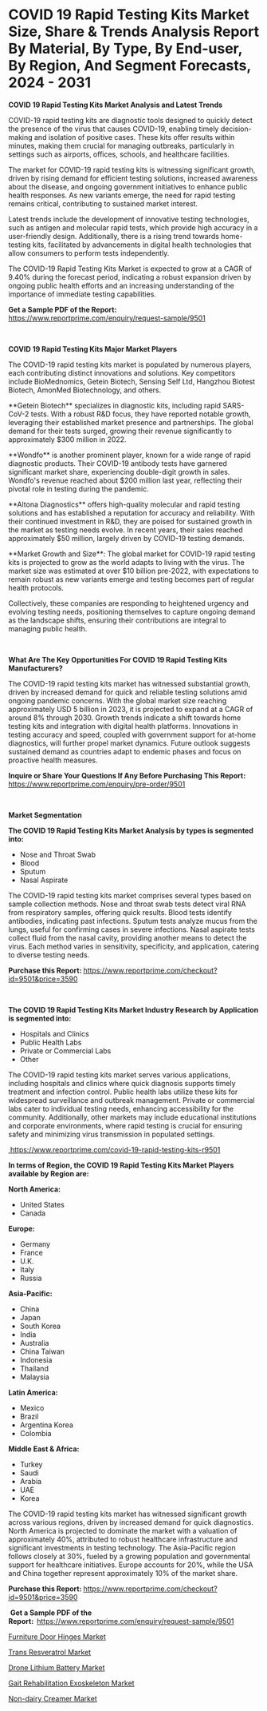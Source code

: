 <p><h1>COVID 19 Rapid Testing Kits Market Size, Share & Trends Analysis Report By Material, By Type, By End-user, By Region, And Segment Forecasts, 2024 - 2031</h1></p><p><strong>COVID 19 Rapid Testing Kits Market Analysis and Latest Trends</strong></p>
<p><p>COVID-19 rapid testing kits are diagnostic tools designed to quickly detect the presence of the virus that causes COVID-19, enabling timely decision-making and isolation of positive cases. These kits offer results within minutes, making them crucial for managing outbreaks, particularly in settings such as airports, offices, schools, and healthcare facilities. </p><p>The market for COVID-19 rapid testing kits is witnessing significant growth, driven by rising demand for efficient testing solutions, increased awareness about the disease, and ongoing government initiatives to enhance public health responses. As new variants emerge, the need for rapid testing remains critical, contributing to sustained market interest. </p><p>Latest trends include the development of innovative testing technologies, such as antigen and molecular rapid tests, which provide high accuracy in a user-friendly design. Additionally, there is a rising trend towards home-testing kits, facilitated by advancements in digital health technologies that allow consumers to perform tests independently. </p><p>The COVID-19 Rapid Testing Kits Market is expected to grow at a CAGR of 9.40% during the forecast period, indicating a robust expansion driven by ongoing public health efforts and an increasing understanding of the importance of immediate testing capabilities.</p></p>
<p><strong>Get a Sample PDF of the Report:&nbsp;</strong> <a href="https://www.reportprime.com/enquiry/request-sample/9501">https://www.reportprime.com/enquiry/request-sample/9501</a></p>
<p>&nbsp;</p>
<p><strong>COVID 19 Rapid Testing Kits Major Market Players</strong></p>
<p><p>The COVID-19 rapid testing kits market is populated by numerous players, each contributing distinct innovations and solutions. Key competitors include BioMednomics, Getein Biotech, Sensing Self Ltd, Hangzhou Biotest Biotech, AmonMed Biotechnology, and others.</p><p>**Getein Biotech** specializes in diagnostic kits, including rapid SARS-CoV-2 tests. With a robust R&D focus, they have reported notable growth, leveraging their established market presence and partnerships. The global demand for their tests surged, growing their revenue significantly to approximately $300 million in 2022.</p><p>**Wondfo** is another prominent player, known for a wide range of rapid diagnostic products. Their COVID-19 antibody tests have garnered significant market share, experiencing double-digit growth in sales. Wondfo's revenue reached about $200 million last year, reflecting their pivotal role in testing during the pandemic.</p><p>**Altona Diagnostics** offers high-quality molecular and rapid testing solutions and has established a reputation for accuracy and reliability. With their continued investment in R&D, they are poised for sustained growth in the market as testing needs evolve. In recent years, their sales reached approximately $50 million, largely driven by COVID-19 testing demands.</p><p>**Market Growth and Size**: The global market for COVID-19 rapid testing kits is projected to grow as the world adapts to living with the virus. The market size was estimated at over $10 billion pre-2022, with expectations to remain robust as new variants emerge and testing becomes part of regular health protocols.</p><p>Collectively, these companies are responding to heightened urgency and evolving testing needs, positioning themselves to capture ongoing demand as the landscape shifts, ensuring their contributions are integral to managing public health.</p></p>
<p>&nbsp;</p>
<p><strong>What Are The Key Opportunities For COVID 19 Rapid Testing Kits Manufacturers?</strong></p>
<p><p>The COVID-19 rapid testing kits market has witnessed substantial growth, driven by increased demand for quick and reliable testing solutions amid ongoing pandemic concerns. With the global market size reaching approximately USD 5 billion in 2023, it is projected to expand at a CAGR of around 8% through 2030. Growth trends indicate a shift towards home testing kits and integration with digital health platforms. Innovations in testing accuracy and speed, coupled with government support for at-home diagnostics, will further propel market dynamics. Future outlook suggests sustained demand as countries adapt to endemic phases and focus on proactive health measures.</p></p>
<p><strong>Inquire or Share Your Questions If Any Before Purchasing This Report:</strong> <a href="https://www.reportprime.com/enquiry/pre-order/9501">https://www.reportprime.com/enquiry/pre-order/9501</a></p>
<p>&nbsp;</p>
<p><strong>Market Segmentation</strong></p>
<p><strong>The COVID 19 Rapid Testing Kits Market Analysis by types is segmented into:</strong></p>
<p><ul><li>Nose and Throat Swab</li><li>Blood</li><li>Sputum</li><li>Nasal Aspirate</li></ul></p>
<p><p>The COVID-19 rapid testing kits market comprises several types based on sample collection methods. Nose and throat swab tests detect viral RNA from respiratory samples, offering quick results. Blood tests identify antibodies, indicating past infections. Sputum tests analyze mucus from the lungs, useful for confirming cases in severe infections. Nasal aspirate tests collect fluid from the nasal cavity, providing another means to detect the virus. Each method varies in sensitivity, specificity, and application, catering to diverse testing needs.</p></p>
<p><strong>Purchase this Report:&nbsp;</strong><a href="https://www.reportprime.com/checkout?id=9501&price=3590">https://www.reportprime.com/checkout?id=9501&price=3590</a></p>
<p>&nbsp;</p>
<p><strong>The COVID 19 Rapid Testing Kits Market Industry Research by Application is segmented into:</strong></p>
<p><ul><li>Hospitals and Clinics</li><li>Public Health Labs</li><li>Private or Commercial Labs</li><li>Other</li></ul></p>
<p><p>The COVID-19 rapid testing kits market serves various applications, including hospitals and clinics where quick diagnosis supports timely treatment and infection control. Public health labs utilize these kits for widespread surveillance and outbreak management. Private or commercial labs cater to individual testing needs, enhancing accessibility for the community. Additionally, other markets may include educational institutions and corporate environments, where rapid testing is crucial for ensuring safety and minimizing virus transmission in populated settings.</p></p>
<p><a href="https://www.reportprime.com/covid-19-rapid-testing-kits-r9501">&nbsp;https://www.reportprime.com/covid-19-rapid-testing-kits-r9501</a></p>
<p><strong>In terms of Region, the COVID 19 Rapid Testing Kits Market Players available by Region are:</strong></p>
<p>
    <p> <strong> North America: </strong>
        <ul>
            <li>United States</li>
            <li>Canada</li>
        </ul>
        </p> 
    <p> <strong> Europe: </strong>
        <ul>
            <li>Germany</li>
            <li>France</li>
            <li>U.K.</li>
            <li>Italy</li>
            <li>Russia</li>
        </ul>
        </p> 
    <p> <strong> Asia-Pacific: </strong>
        <ul>
            <li>China</li>
            <li>Japan</li>
            <li>South Korea</li>
            <li>India</li>
            <li>Australia</li>
            <li>China Taiwan</li>
            <li>Indonesia</li>
            <li>Thailand</li>
            <li>Malaysia</li>
        </ul>
        </p> 
    <p> <strong> Latin America: </strong>
        <ul>
            <li>Mexico</li>
            <li>Brazil</li>
            <li>Argentina Korea</li>
            <li>Colombia</li>
        </ul>
        </p> 
    <p> <strong> Middle East & Africa: </strong>
        <ul>
            <li>Turkey</li>
            <li>Saudi</li>
            <li>Arabia</li>
            <li>UAE</li>
            <li>Korea</li>
        </ul>
    </p>
    </p>
<p><p>The COVID-19 rapid testing kits market has witnessed significant growth across various regions, driven by increased demand for quick diagnostics. North America is projected to dominate the market with a valuation of approximately 40%, attributed to robust healthcare infrastructure and significant investments in testing technology. The Asia-Pacific region follows closely at 30%, fueled by a growing population and governmental support for healthcare initiatives. Europe accounts for 20%, while the USA and China together represent approximately 10% of the market share.</p></p>
<p><strong>Purchase this Report: </strong><a href="https://www.reportprime.com/checkout?id=9501&price=3590">https://www.reportprime.com/checkout?id=9501&price=3590</a></p>
<p>&nbsp;<strong>Get a Sample PDF of the Report:&nbsp;&nbsp;</strong><a href="https://www.reportprime.com/enquiry/request-sample/9501">https://www.reportprime.com/enquiry/request-sample/9501</a></p>
<p><strong></strong></p>
<p><p><a href="https://issuu.com/reportprime-2/docs/furniture-door-hinges-market-size-2_e62bfbd19cfc32">Furniture Door Hinges Market</a></p><p><a href="https://medium.com/@perkinscortes1521/the-global-trans-resveratrol-market-identifies-drivers-restraints-opportunities-and-trends-8ab4d0828d84">Trans Resveratrol Market</a></p><p><a href="https://www.linkedin.com/pulse/future-drone-lithium-battery-market-global-forecast-trends-ixgce?trackingId=GsrgS9V7QjeIYwwFNU%2Bihw%3D%3D">Drone Lithium Battery Market</a></p><p><a href="https://github.com/GroverBarry/Market-Research-Report-List-7/blob/main/gait-rehabilitation-exoskeleton-market.md">Gait Rehabilitation Exoskeleton Market</a></p><p><a href="https://medium.com/@perkinscortes1521/the-non-dairy-creamer-market-has-grown-significantly-as-a-result-of-several-important-causes-9d9fd3bfce49">Non-dairy Creamer Market</a></p></p>